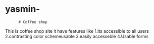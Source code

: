 # yasmin-
          # Coffee shop
This is coffee shop site it have features like
1.its accessible to all users
2.contrasting color schemeusable 
3.easily accesseble
4.Usable forms


